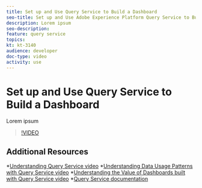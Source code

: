 ```yaml
---
title: Set up and Use Query Service to Build a Dashboard
seo-title: Set up and Use Adobe Experience Platform Query Service to Build a Dashboard
description: Lorem ipsum
seo-description: 
feature: query service
topics:
kt: kt-3140
audience: developer
doc-type: video
activity: use
---
```


# Set up and Use Query Service to Build a Dashboard

Lorem ipsum

>[!VIDEO](https://video.tv.adobe.com/v/28981?quality=12)

## Additional Resources

*[Understanding Query Service video](understanding-query-service.md)
*[Understanding Data Usage Patterns with Query Service video](understanding-data-usage-patterns-with-query-service.md)
*[Understanding the Value of Dashboards built with Query Service video](understanding-the-value-of-dashboards-built-with-query-service.md)
*[Query Service documentation](https://www.adobe.io/apis/experienceplatform/home/services/query-service/query-service.html)
